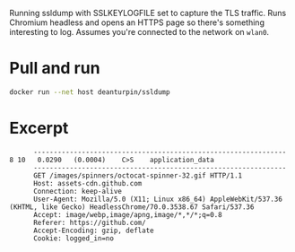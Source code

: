 Running ssldump with SSLKEYLOGFILE set to capture the TLS traffic. Runs Chromium headless and opens an HTTPS page so there's something interesting to log. Assumes you're connected to the network on ```wlan0```.

# Pull and run
```bash
docker run --net host deanturpin/ssldump
```

# Excerpt
```
      ---------------------------------------------------------------
8 10   0.0290   (0.0004)    C>S    application_data
      ---------------------------------------------------------------
      GET /images/spinners/octocat-spinner-32.gif HTTP/1.1
      Host: assets-cdn.github.com
      Connection: keep-alive
      User-Agent: Mozilla/5.0 (X11; Linux x86_64) AppleWebKit/537.36 (KHTML, like Gecko) HeadlessChrome/70.0.3538.67 Safari/537.36
      Accept: image/webp,image/apng,image/*,*/*;q=0.8
      Referer: https://github.com/
      Accept-Encoding: gzip, deflate
      Cookie: logged_in=no
``` 
